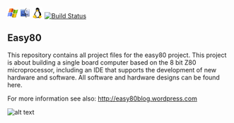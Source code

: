 ![Windows](src/datafiles/images/windows.png) ![MacOSX](src/datafiles/images/mac.png) ![Linux and Other](src/datafiles/images/linux.png) [![Build Status](https://travis-ci.org/daar/z80-pascal.svg?branch=master)](https://travis-ci.org/daar/z80-pascal)

## Easy80

This repository contains all project files for the easy80 project. This project is about building a single board computer based on the 8 bit Z80 microprocessor, including an IDE that supports the development of new hardware and software. All software and hardware designs can be found here.

For more information see also: http://easy80blog.wordpress.com

![alt text](https://easy80blog.files.wordpress.com/2017/02/easy80ide3.gif "Easy80-IDE")
